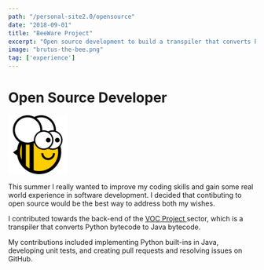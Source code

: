 ```yaml
---
path: "/personal-site2.0/opensource"
date: "2018-09-01"
title: "BeeWare Project"
excerpt: "Open source development to build a transpiler that converts Python bytecode into Java bytecode"
image: "brutus-the-bee.png"
tag: ['experience']
---
```


# Open Source Developer

<img class="align-self-center mr-3" src="/img/brutus the bee" width="120" height="120" alt="Brutus The Bee">

This summer I really wanted to improve my coding skills and gain some real world experience in software development. I decided that contibuting to open source would be the best way to address both my wishes.

I contributed towards the back-end of the <a href="https://beeware.org/zh_TW/project/projects/attic/voc/"> VOC Project </a> sector, which is a transpiler that converts Python bytecode to Java bytecode.

My contributions included implementing Python built-ins in Java, developing unit tests, and creating pull requests and resolving issues on GitHub.

